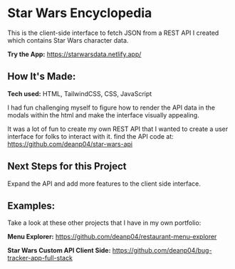 # Star Wars Encyclopedia
This is the client-side interface to fetch JSON from a REST API I created which contains Star Wars character data.

**Try the App:** https://starwarsdata.netlify.app/

## How It's Made: 

**Tech used:** HTML, TailwindCSS, CSS, JavaScript

I had fun challenging myself to figure how to render the API data in the modals within the html and make the interface visually appealing.

It was a lot of fun to create my own REST API that I wanted to create a user interface for folks to interact with it. find the API code at: https://github.com/deanp04/star-wars-api 

## Next Steps for this Project
Expand the API and add more features to the client side interface.

## Examples:
Take a look at these other projects that I have in my own portfolio:

**Menu Explorer:** https://github.com/deanp04/restaurant-menu-explorer

**Star Wars Custom API Client Side:** https://github.com/deanp04/bug-tracker-app-full-stack